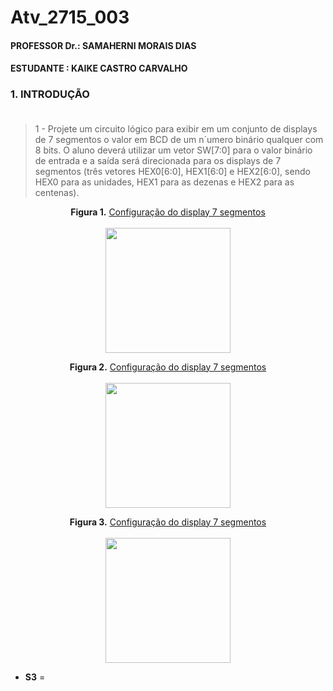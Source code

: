 # Atv_2715_003
#### PROFESSOR Dr.: SAMAHERNI MORAIS DIAS 
#### ESTUDANTE    : KAIKE CASTRO CARVALHO


### 1. INTRODUÇÃO <br/> <br/>

> 1 - Projete um circuito lógico para exibir em um conjunto de displays de 7 segmentos o valor
em BCD de um n´umero binário qualquer com 8 bits. O aluno deverá utilizar um vetor SW[7:0]
para o valor binário de entrada e a saída será direcionada para os displays de 7 segmentos
(três vetores HEX0[6:0], HEX1[6:0] e HEX2[6:0], sendo HEX0 para as unidades, HEX1 para as
dezenas e HEX2 para as centenas).


<p align="center">
  <b>Figura 1.</b>
 <a href="#">Configuração do display 7 segmentos</a> 
 <br><br>
<img src="https://user-images.githubusercontent.com/42541528/62499610-b3823b00-b7b9-11e9-92eb-84c196656166.png" width="200" heigth="200"> 
 </p>
 
  
 <p align="center">
  <b>Figura 2.</b>
 <a href="#">Configuração do display 7 segmentos</a> 
 <br><br>
<img src="https://user-images.githubusercontent.com/42541528/62499665-e298ac80-b7b9-11e9-8795-b0c3fc0375a2.png" width="200" heigth="200"> 
 </p>
 
 
 <p align="center">
  <b>Figura 3.</b>
 <a href="#">Configuração do display 7 segmentos</a> 
 <br><br>
<img src="https://user-images.githubusercontent.com/42541528/62499735-1d9ae000-b7ba-11e9-9077-81a5440916e3.png" width="200" heigth="200"> 
 </p>
 
 * **S3** = 
